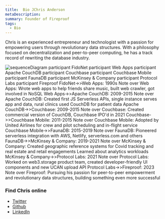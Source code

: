 ```yaml
---
title:  Bio JChris Anderson
metaDescription: 
summary: Founder of Fireproof
tags:
  - Bio
---
```


Chris is an experienced entrepreneur and technologist with a passion for empowering users through revolutionary data structures. With a philosophy focused on decentralization and peer-to-peer computing, he has a track record of rewriting the database industry.

![sequenceDiagram
    participant FidoNet
    participant Web Apps
    participant Apache CouchDB
    participant Couchbase
    participant Couchbase Mobile
    participant FaunaDB
    participant McKinsey & Company
    participant Protocol Labs
    participant Fireproof
    FidoNet->>Web Apps: 1990s
    Note over Web Apps: Wrote web apps to help<br/>friends share music,<br/>built web crawler,<br/>got involved in NoSQL
    Web Apps->>Apache CouchDB: 2009-2015
    Note over Apache CouchDB: Created first JS<br/>Serverless APIs,<br/>single instance serves app<br/>and data, rural clinics<br/>used CouchDB for patient data
    Apache CouchDB->>Couchbase: 2009-2015
    Note over Couchbase: Created commercial<br/>version of CouchDB,<br/>Couchbase IPO'd in 2021
    Couchbase->>Couchbase Mobile: 2011-2015
    Note over Couchbase Mobile: Adopted by United Airlines<br/>for crew and pilot scheduling<br/>and in-flight service
    Couchbase Mobile->>FaunaDB: 2015-2019
    Note over FaunaDB: Pioneered serverless<br/>integration with AWS,<br/>Netlify, serverless.com<br/>and others
    FaunaDB->>McKinsey & Company: 2019-2021
    Note over McKinsey & Company: Created geographic reference<br/>systems for Covid tracking<br/>and real estate and retail engagements<br/>Learned about analytics workloads
    McKinsey & Company->>Protocol Labs: 2021
    Note over Protocol Labs: Worked on web3.storage<br/>product team,<br/>created developer-friendly UI components<br/>and new UCAN upload API
    Protocol Labs->>Fireproof: 2023
    Note over Fireproof: Pursuing his passion<br/>for peer-to-peer empowerment<br/>and revolutionary data structures,<br/>building something even more successful](/static/img/jchris-history.png)

### Find Chris online

* [Twitter](https://twitter.com/jchris)
* [Github](https://github.com/jchris)
* [LinkedIn](https://www.linkedin.com/in/jchris/)


